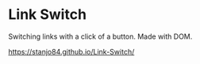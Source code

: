 # Link Switch


Switching links with a click of a button. Made with DOM.

https://stanjo84.github.io/Link-Switch/
